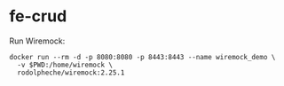 # fe-crud

Run Wiremock:
```
docker run --rm -d -p 8080:8080 -p 8443:8443 --name wiremock_demo \
  -v $PWD:/home/wiremock \
  rodolpheche/wiremock:2.25.1
```

